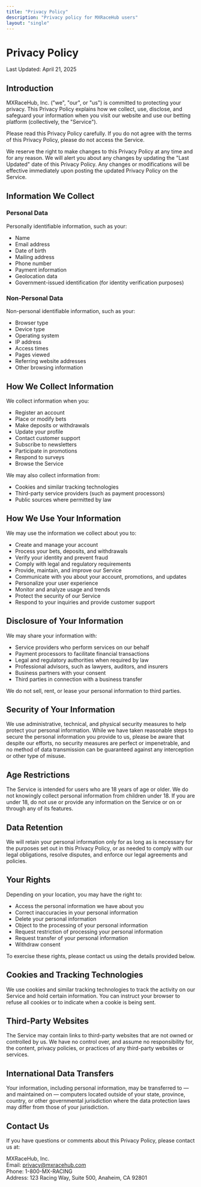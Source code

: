 ```yaml
---
title: "Privacy Policy"
description: "Privacy policy for MXRaceHub users"
layout: "single"
---
```


# Privacy Policy

Last Updated: April 21, 2025

## Introduction

MXRaceHub, Inc. ("we", "our", or "us") is committed to protecting your privacy. This Privacy Policy explains how we collect, use, disclose, and safeguard your information when you visit our website and use our betting platform (collectively, the "Service").

Please read this Privacy Policy carefully. If you do not agree with the terms of this Privacy Policy, please do not access the Service.

We reserve the right to make changes to this Privacy Policy at any time and for any reason. We will alert you about any changes by updating the "Last Updated" date of this Privacy Policy. Any changes or modifications will be effective immediately upon posting the updated Privacy Policy on the Service.

## Information We Collect

### Personal Data

Personally identifiable information, such as your:

- Name
- Email address
- Date of birth
- Mailing address
- Phone number
- Payment information
- Geolocation data
- Government-issued identification (for identity verification purposes)

### Non-Personal Data

Non-personal identifiable information, such as your:

- Browser type
- Device type
- Operating system
- IP address
- Access times
- Pages viewed
- Referring website addresses
- Other browsing information

## How We Collect Information

We collect information when you:

- Register an account
- Place or modify bets
- Make deposits or withdrawals
- Update your profile
- Contact customer support
- Subscribe to newsletters
- Participate in promotions
- Respond to surveys
- Browse the Service

We may also collect information from:

- Cookies and similar tracking technologies
- Third-party service providers (such as payment processors)
- Public sources where permitted by law

## How We Use Your Information

We may use the information we collect about you to:

- Create and manage your account
- Process your bets, deposits, and withdrawals
- Verify your identity and prevent fraud
- Comply with legal and regulatory requirements
- Provide, maintain, and improve our Service
- Communicate with you about your account, promotions, and updates
- Personalize your user experience
- Monitor and analyze usage and trends
- Protect the security of our Service
- Respond to your inquiries and provide customer support

## Disclosure of Your Information

We may share your information with:

- Service providers who perform services on our behalf
- Payment processors to facilitate financial transactions
- Legal and regulatory authorities when required by law
- Professional advisors, such as lawyers, auditors, and insurers
- Business partners with your consent
- Third parties in connection with a business transfer

We do not sell, rent, or lease your personal information to third parties.

## Security of Your Information

We use administrative, technical, and physical security measures to help protect your personal information. While we have taken reasonable steps to secure the personal information you provide to us, please be aware that despite our efforts, no security measures are perfect or impenetrable, and no method of data transmission can be guaranteed against any interception or other type of misuse.

## Age Restrictions

The Service is intended for users who are 18 years of age or older. We do not knowingly collect personal information from children under 18. If you are under 18, do not use or provide any information on the Service or on or through any of its features.

## Data Retention

We will retain your personal information only for as long as is necessary for the purposes set out in this Privacy Policy, or as needed to comply with our legal obligations, resolve disputes, and enforce our legal agreements and policies.

## Your Rights

Depending on your location, you may have the right to:

- Access the personal information we have about you
- Correct inaccuracies in your personal information
- Delete your personal information
- Object to the processing of your personal information
- Request restriction of processing your personal information
- Request transfer of your personal information
- Withdraw consent

To exercise these rights, please contact us using the details provided below.

## Cookies and Tracking Technologies

We use cookies and similar tracking technologies to track the activity on our Service and hold certain information. You can instruct your browser to refuse all cookies or to indicate when a cookie is being sent.

## Third-Party Websites

The Service may contain links to third-party websites that are not owned or controlled by us. We have no control over, and assume no responsibility for, the content, privacy policies, or practices of any third-party websites or services.

## International Data Transfers

Your information, including personal information, may be transferred to — and maintained on — computers located outside of your state, province, country, or other governmental jurisdiction where the data protection laws may differ from those of your jurisdiction.

## Contact Us

If you have questions or comments about this Privacy Policy, please contact us at:

MXRaceHub, Inc.  
Email: privacy@mxracehub.com  
Phone: 1-800-MX-RACING  
Address: 123 Racing Way, Suite 500, Anaheim, CA 92801